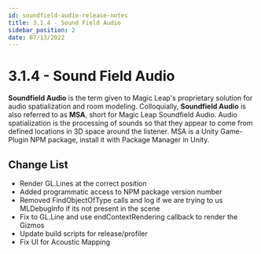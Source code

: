 ```yaml
---
id: soundfield-audio-release-notes
title: 3.1.4 - Sound Field Audio
sidebar_position: 2
date: 07/13/2022
---
```


# 3.1.4 - Sound Field Audio

**Soundfield Audio** is the term given to Magic Leap's proprietary solution for audio spatialization and room modeling. Colloquially,  **Soundfield Audio**  is also referred to as  **MSA**, short for Magic Leap Soundfield Audio. Audio spatialization is the processing of sounds so that they appear to come from defined locations in 3D space around the listener. MSA is a Unity Game-Plugin NPM package, install it with Package Manager in Unity.

## **Change List**

- Render GL.Lines at the correct position
- Added programmatic access to NPM package version number
- Removed FindObjectOfType calls and log if we are trying to us MLDebugInfo if its not present in the scene
- Fix to GL.Line and use endContextRendering callback to render the Gizmos
- Update build scripts for release/profiler
- Fix UI for Acoustic Mapping

